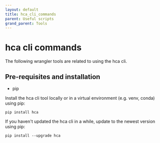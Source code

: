 ```yaml
---
layout: default
title: hca_cli_commands
parent: Useful scripts
grand_parent: Tools
---
```

# hca cli commands

The following wrangler tools are related to using the hca cli.

## Pre-requisites and installation

- pip

Install the hca cli tool locally or in a virtual environment (e.g. venv, conda) using pip:

```
pip install hca
```

If you haven't updated the hca cli in a while, update to the newest version using pip:

```
pip install --upgrade hca
```
